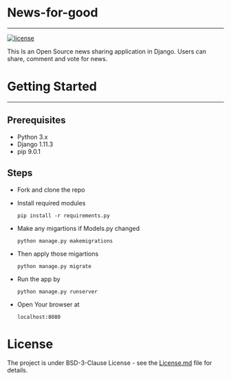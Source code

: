 # News-for-good
---
[![license](https://img.shields.io/badge/licence-BSD--3--Clause-brightgreen.svg)]()

This Is an Open Source news sharing application in Django.
Users can share, comment and vote for news.

# Getting Started
---
## Prerequisites

* Python 3.x
* Django 1.11.3
* pip 9.0.1

## Steps
 * Fork and clone the repo
 
 * Install required modules
 
   ```pip install -r requirements.py```
   
 * Make any migartions if Models.py changed 
  
   ```python manage.py makemigrations```
  
* Then apply those migartions

   ```python manage.py migrate```
  
* Run the app by

  ```python manage.py runserver```
 
* Open Your browser at

  ```localhost:8080```

# License
The project is under BSD-3-Clause License - see the [License.md](https://github.com/thecodinghub/news-for-good/blob/master/LICENSE) file for details.





